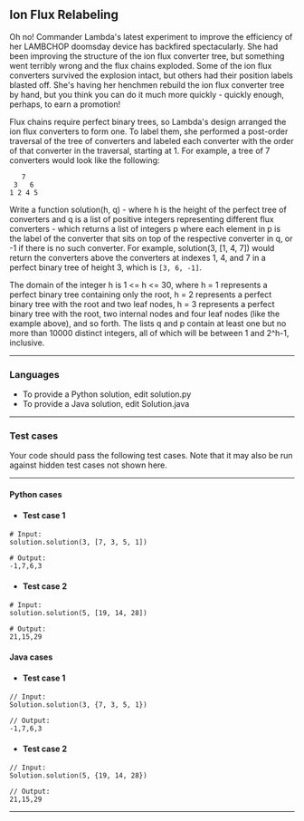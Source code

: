 ## Ion Flux Relabeling

Oh no! Commander Lambda's latest experiment to improve the efficiency of 
her LAMBCHOP doomsday device has backfired spectacularly. She had been 
improving the structure of the ion flux converter tree, but something went 
terribly wrong and the flux chains exploded. Some of the ion flux converters 
survived the explosion intact, but others had their position labels blasted off. 
She's having her henchmen rebuild the ion flux converter tree by hand, but you 
think you can do it much more quickly - quickly enough, perhaps, 
to earn a promotion!

Flux chains require perfect binary trees, so Lambda's design arranged 
the ion flux converters to form one. To label them, she performed a post-order 
traversal of the tree of converters and labeled each converter with the order 
of that converter in the traversal, starting at 1. For example, a tree of 7 
converters would look like the following:

```
   7
 3   6
1 2 4 5
```

Write a function solution(h, q) - where h is the height of the perfect tree of 
converters and q is a list of positive integers representing different flux 
converters - which returns a list of integers p where each element in p is the
label of the converter that sits on top of the respective converter in q, 
or -1 if there is no such converter.  For example, solution(3, [1, 4, 7]) 
would return the converters above the converters at indexes 1, 4, and 7 in a 
perfect binary tree of height 3, which is `[3, 6, -1]`.

The domain of the integer h is 1 <= h <= 30, where h = 1 represents a 
perfect binary tree containing only the root, h = 2 represents a perfect 
binary tree with the root and two leaf nodes, h = 3 represents a perfect 
binary tree with the root, two internal nodes and four leaf nodes (like the
example above), and so forth.  The lists q and p contain at least one but no 
more than 10000 distinct integers, all of which will be between 1 
and 2^h-1, inclusive.

----

### Languages

* To provide a Python solution, edit solution.py
* To provide a Java solution, edit Solution.java

----

### Test cases

Your code should pass the following test cases.
Note that it may also be run against hidden test cases not shown here.

----

#### Python cases

* #### Test case 1
```
# Input:
solution.solution(3, [7, 3, 5, 1])
```
```
# Output:
-1,7,6,3
```

* #### Test case 2
```
# Input:
solution.solution(5, [19, 14, 28])
```
```
# Output:
21,15,29
```

#### Java cases

* #### Test case 1
```
// Input:
Solution.solution(3, {7, 3, 5, 1})
```
```
// Output:
-1,7,6,3
```

* #### Test case 2
```
// Input:
Solution.solution(5, {19, 14, 28})
```
```
// Output:
21,15,29
```

----
